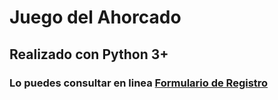 # Juego del Ahorcado

## Realizado con Python 3+

### Lo puedes consultar en linea [Formulario de Registro](http://www.fmattaperdomo.co)




